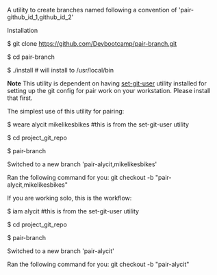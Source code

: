 A utility to create branches named following a convention of 'pair-github_id_1,github_id_2'

Installation

  $ git clone https://github.com/Devbootcamp/pair-branch.git
  
  $ cd pair-branch
  
  $ ./install # will install to /usr/local/bin

**Note** This utility is dependent on having [set-git-user](../../../set-git-user) utility installed for setting up the git config for pair work on your workstation. Please install that first.

The simplest use of this utility for pairing: 

  $ weare alycit mikelikesbikes  #this is from the set-git-user utility
  
  $ cd project_git_repo
  
  $ pair-branch
  
  Switched to a new branch 'pair-alycit,mikelikesbikes'
  
  Ran the following command for you: git checkout -b "pair-alycit,mikelikesbikes"

If you are working solo, this is the workflow:

  $ iam alycit  #this is from the set-git-user utility
  
  $ cd project_git_repo
  
  $ pair-branch
  
  Switched to a new branch 'pair-alycit'
  
  Ran the following command for you: git checkout -b "pair-alycit"
